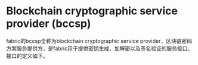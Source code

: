 # Blockchain cryptographic service provider (bccsp)

fabric的bccsp全称为blockchain cryptographic service provider，区块链密码方案服务提供方，是fabric用于提供密钥生成、加解密以及签名验证的服务接口，接口的定义如下。